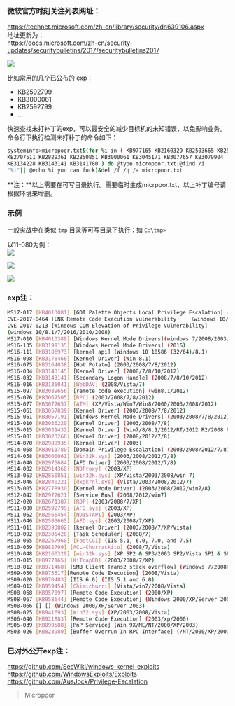 ### 微软官方时刻关注列表网址：

~~https://technet.microsoft.com/zh-cn/library/security/dn639106.aspx~~  
地址更新为：  
https://docs.microsoft.com/zh-cn/security-updates/securitybulletins/2017/securitybulletins2017


![](media/dff0648ea3163cbe403c144932470520.jpg)

比如常用的几个已公布的 exp：
* KB2592799
* KB3000061
* KB2592799
* ...

快速查找未打补丁的exp，可以最安全的减少目标机的未知错误，以免影响业务。
命令行下执行检测未打补丁的命令如下：

```bash
systeminfo>micropoor.txt&(for %i in ( KB977165 KB2160329 KB2503665 KB2592799 
KB2707511 KB2829361 KB2850851 KB3000061 KB3045171 KB3077657 KB3079904 
KB3134228 KB3143141 KB3141780 ) do @type micropoor.txt|@find /i
"%i"|| @echo %i you can fuck)&del /f /q /a micropoor.txt
```

**注：**以上需要在可写目录执行。需要临时生成micrpoor.txt，以上补丁编号请根据环境来增删。

### 示例
一般实战中在类似 `tmp` 目录等可写目录下执行：如 `C:\tmp>`

以11-080为例：  
![](media/3b63ae0a14a9720140246f049ed8ab41.jpg)

![](media/b0f61077ab0e9fd3adeed9eafc0860c6.jpg)

![](media/bd807d9aabc43114610a6acee7338a78.jpg)

### exp注：

```bash
MS17-017 [KB4013081] [GDI Palette Objects Local Privilege Escalation] (windows 7/8)
CVE-2017-8464 [LNK Remote Code Execution Vulnerability]   （windows 10/8.1/7/2016/2010/2008）
CVE-2017-0213 [Windows COM Elevation of Privilege Vulnerability]
(windows 10/8.1/7/2016/2010/2008)
MS17-010 [KB4013389] [Windows Kernel Mode Drivers](windows 7/2008/2003/XP)
MS16-135 [KB3199135] [Windows Kernel Mode Drivers] (2016)
MS16-111 [KB3186973] [kernel api] (Windows 10 10586 (32/64)/8.1)
MS16-098 [KB3178466] [Kernel Driver] (Win 8.1)
MS16-075 [KB3164038] [Hot Potato] (2003/2008/7/8/2012)
MS16-034 [KB3143145] [Kernel Driver] (2008/7/8/10/2012)
MS16-032 [KB3143141] [Secondary Logon Handle] (2008/7/8/10/2012)
MS16-016 [KB3136041] [WebDAV] (2008/Vista/7)
MS15-097 [KB3089656] [remote code execution] (win8.1/2012)
MS15-076 [KB3067505] [RPC] (2003/2008/7/8/2012)
MS15-077 [KB3077657] [ATM] (XP/Vista/Win7/Win8/2000/2003/2008/2012)
MS15-061 [KB3057839] [Kernel Driver] (2003/2008/7/8/2012)
MS15-051 [KB3057191] [Windows Kernel Mode Drivers] (2003/2008/7/8/2012)
MS15-010 [KB3036220] [Kernel Driver] (2003/2008/7/8)
MS15-015 [KB3031432] [Kernel Driver] (Win7/8/8.1/2012/RT/2012 R2/2008 R2)
MS15-001 [KB3023266] [Kernel Driver] (2008/2012/7/8)
MS14-070 [KB2989935] [Kernel Driver] (2003)
MS14-068 [KB3011780] [Domain Privilege Escalation] (2003/2008/2012/7/8)
MS14-058 [KB3000061] [Win32k.sys] (2003/2008/2012/7/8)
MS14-040 [KB2975684] [AFD Driver] (2003/2008/2012/7/8)
MS14-002 [KB2914368] [NDProxy] (2003/XP)
MS13-053 [KB2850851] [win32k.sys] (XP/Vista/2003/2008/win 7)
MS13-046 [KB2840221] [dxgkrnl.sys] (Vista/2003/2008/2012/7)
MS13-005 [KB2778930] [Kernel Mode Driver] (2003/2008/2012/win7/8)
MS12-042 [KB2972621] [Service Bus] (2008/2012/win7)
MS12-020 [KB2671387] [RDP] (2003/2008/7/XP)
MS11-080 [KB2592799] [AFD.sys] (2003/XP)
MS11-062 [KB2566454] [NDISTAPI] (2003/XP)
MS11-046 [KB2503665] [AFD.sys] (2003/2008/7/XP)
MS11-011 [KB2393802] [kernel Driver] (2003/2008/7/XP/Vista)
MS10-092 [KB2305420] [Task Scheduler] (2008/7)
MS10-065 [KB2267960] [FastCGI] (IIS 5.1, 6.0, 7.0, and 7.5)
MS10-059 [KB982799] [ACL-Churraskito] (2008/7/Vista)
MS10-048 [KB2160329] [win32k.sys] (XP SP2 & SP3/2003 SP2/Vista SP1 & SP2/2008 Gold & SP2 & R2/Win7)
MS10-015 [KB977165] [KiTrap0D] (2003/2008/7/XP)
MS10-012 [KB971468] [SMB Client Trans2 stack overflow] (Windows 7/2008R2)
MS09-050 [KB975517][Remote Code Execution] (2008/Vista)
MS09-020 [KB970483] [IIS 6.0] (IIS 5.1 and 6.0)
MS09-012 [KB959454] [Chimichurri] (Vista/win7/2008/Vista)
MS08-068 [KB957097] [Remote Code Execution] (2000/XP)
MS08-067 [KB958644] [Remote Code Execution] (Windows 2000/XP/Server 2003/Vista/Server 2008)
MS08-066 [] [] (Windows 2000/XP/Server 2003)
MS08-025 [KB941693] [Win32.sys] (XP/2003/2008/Vista)
MS06-040 [KB921883] [Remote Code Execution] (2003/xp/2000)
MS05-039 [KB899588] [PnP Service] (Win 9X/ME/NT/2000/XP/2003)
MS03-026 [KB823980] [Buffer Overrun In RPC Interface] (/NT/2000/XP/2003)
```

### 已对外公开exp注：

https://github.com/SecWiki/windows-kernel-exploits  
https://github.com/WindowsExploits/Exploits  
https://github.com/AusJock/Privilege-Escalation

>   Micropoor
